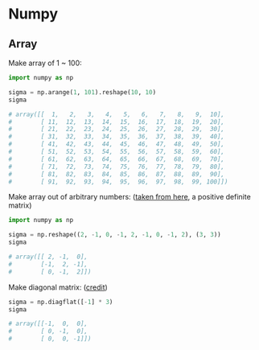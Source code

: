 # Numpy

## Array

Make array of 1 \~ 100:

```python
import numpy as np

sigma = np.arange(1, 101).reshape(10, 10)
sigma

# array([[  1,   2,   3,   4,   5,   6,   7,   8,   9,  10],
#        [ 11,  12,  13,  14,  15,  16,  17,  18,  19,  20],
#        [ 21,  22,  23,  24,  25,  26,  27,  28,  29,  30],
#        [ 31,  32,  33,  34,  35,  36,  37,  38,  39,  40],
#        [ 41,  42,  43,  44,  45,  46,  47,  48,  49,  50],
#        [ 51,  52,  53,  54,  55,  56,  57,  58,  59,  60],
#        [ 61,  62,  63,  64,  65,  66,  67,  68,  69,  70],
#        [ 71,  72,  73,  74,  75,  76,  77,  78,  79,  80],
#        [ 81,  82,  83,  84,  85,  86,  87,  88,  89,  90],
#        [ 91,  92,  93,  94,  95,  96,  97,  98,  99, 100]])
```

Make array out of arbitrary numbers: \([taken from here](https://www.math.utah.edu/~zwick/Classes/Fall2012_2270/Lectures/Lecture33_with_Examples.pdf), a positive definite matrix\)

```python
import numpy as np

sigma = np.reshape((2, -1, 0, -1, 2, -1, 0, -1, 2), (3, 3))
sigma

# array([[ 2, -1,  0],
#        [-1,  2, -1],
#        [ 0, -1,  2]])
```

Make diagonal matrix: \([credit](https://stackoverflow.com/a/52989703/10668706)\)

```python
sigma = np.diagflat([-1] * 3)
sigma

# array([[-1,  0,  0],
#        [ 0, -1,  0],
#        [ 0,  0, -1]])
```

